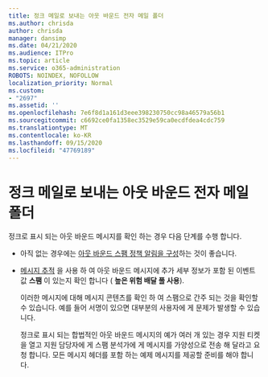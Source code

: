 ```yaml
---
title: 정크 메일로 보내는 아웃 바운드 전자 메일 폴더
ms.author: chrisda
author: chrisda
manager: dansimp
ms.date: 04/21/2020
ms.audience: ITPro
ms.topic: article
ms.service: o365-administration
ROBOTS: NOINDEX, NOFOLLOW
localization_priority: Normal
ms.custom:
- "2697"
ms.assetid: ''
ms.openlocfilehash: 7e6f8d1a161d3eee398230750cc98a46579a56b1
ms.sourcegitcommit: c6692ce0fa1358ec3529e59ca0ecdfdea4cdc759
ms.translationtype: MT
ms.contentlocale: ko-KR
ms.lasthandoff: 09/15/2020
ms.locfileid: "47769189"
---
```

# <a name="outbound-email-to-junk-email-folder"></a>정크 메일로 보내는 아웃 바운드 전자 메일 폴더

정크로 표시 되는 아웃 바운드 메시지를 확인 하는 경우 다음 단계를 수행 합니다.

- 아직 없는 경우에는 [아웃 바운드 스팸 정책 알림을 구성](https://docs.microsoft.com/microsoft-365/security/office-365-security/configure-the-outbound-spam-policy)하는 것이 좋습니다.

- [메시지 추적](https://docs.microsoft.com/microsoft-365/security/office-365-security/message-trace-scc) 을 사용 하 여 아웃 바운드 메시지에 추가 세부 정보가 포함 된 이벤트 값 **스팸** 이 있는지 확인 합니다 ( **높은 위험 배달 풀 사용**).

  이러한 메시지에 대해 메시지 콘텐츠를 확인 하 여 스팸으로 간주 되는 것을 확인할 수 있습니다. 예를 들어 서명이 있으면 대부분의 사용자에 게 문제가 발생할 수 있습니다.

  정크로 표시 되는 합법적인 아웃 바운드 메시지의 예가 여러 개 있는 경우 지원 티켓을 열고 지원 담당자에 게 스팸 분석가에 게 메시지를 가양성으로 전송 해 달라고 요청 합니다. 모든 메시지 헤더를 포함 하는 예제 메시지를 제공할 준비를 해야 합니다.
